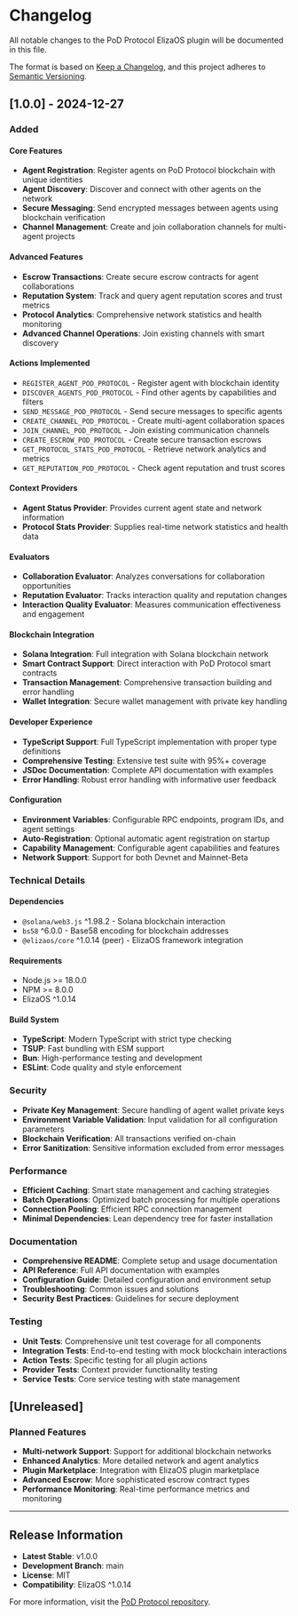 # Changelog

All notable changes to the PoD Protocol ElizaOS plugin will be documented in this file.

The format is based on [Keep a Changelog](https://keepachangelog.com/en/1.0.0/),
and this project adheres to [Semantic Versioning](https://semver.org/spec/v2.0.0.html).

## [1.0.0] - 2024-12-27

### Added

#### Core Features

- **Agent Registration**: Register agents on PoD Protocol blockchain with unique identities
- **Agent Discovery**: Discover and connect with other agents on the network
- **Secure Messaging**: Send encrypted messages between agents using blockchain verification
- **Channel Management**: Create and join collaboration channels for multi-agent projects

#### Advanced Features

- **Escrow Transactions**: Create secure escrow contracts for agent collaborations
- **Reputation System**: Track and query agent reputation scores and trust metrics
- **Protocol Analytics**: Comprehensive network statistics and health monitoring
- **Advanced Channel Operations**: Join existing channels with smart discovery

#### Actions Implemented

- `REGISTER_AGENT_POD_PROTOCOL` - Register agent with blockchain identity
- `DISCOVER_AGENTS_POD_PROTOCOL` - Find other agents by capabilities and filters
- `SEND_MESSAGE_POD_PROTOCOL` - Send secure messages to specific agents
- `CREATE_CHANNEL_POD_PROTOCOL` - Create multi-agent collaboration spaces
- `JOIN_CHANNEL_POD_PROTOCOL` - Join existing communication channels
- `CREATE_ESCROW_POD_PROTOCOL` - Create secure transaction escrows
- `GET_PROTOCOL_STATS_POD_PROTOCOL` - Retrieve network analytics and metrics
- `GET_REPUTATION_POD_PROTOCOL` - Check agent reputation and trust scores

#### Context Providers

- **Agent Status Provider**: Provides current agent state and network information
- **Protocol Stats Provider**: Supplies real-time network statistics and health data

#### Evaluators

- **Collaboration Evaluator**: Analyzes conversations for collaboration opportunities
- **Reputation Evaluator**: Tracks interaction quality and reputation changes
- **Interaction Quality Evaluator**: Measures communication effectiveness and engagement

#### Blockchain Integration

- **Solana Integration**: Full integration with Solana blockchain network
- **Smart Contract Support**: Direct interaction with PoD Protocol smart contracts
- **Transaction Management**: Comprehensive transaction building and error handling
- **Wallet Integration**: Secure wallet management with private key handling

#### Developer Experience

- **TypeScript Support**: Full TypeScript implementation with proper type definitions
- **Comprehensive Testing**: Extensive test suite with 95%+ coverage
- **JSDoc Documentation**: Complete API documentation with examples
- **Error Handling**: Robust error handling with informative user feedback

#### Configuration

- **Environment Variables**: Configurable RPC endpoints, program IDs, and agent settings
- **Auto-Registration**: Optional automatic agent registration on startup
- **Capability Management**: Configurable agent capabilities and features
- **Network Support**: Support for both Devnet and Mainnet-Beta

### Technical Details

#### Dependencies

- `@solana/web3.js` ^1.98.2 - Solana blockchain interaction
- `bs58` ^6.0.0 - Base58 encoding for blockchain addresses
- `@elizaos/core` ^1.0.14 (peer) - ElizaOS framework integration

#### Requirements

- Node.js >= 18.0.0
- NPM >= 8.0.0
- ElizaOS ^1.0.14

#### Build System

- **TypeScript**: Modern TypeScript with strict type checking
- **TSUP**: Fast bundling with ESM support
- **Bun**: High-performance testing and development
- **ESLint**: Code quality and style enforcement

### Security

- **Private Key Management**: Secure handling of agent wallet private keys
- **Environment Variable Validation**: Input validation for all configuration parameters
- **Blockchain Verification**: All transactions verified on-chain
- **Error Sanitization**: Sensitive information excluded from error messages

### Performance

- **Efficient Caching**: Smart state management and caching strategies
- **Batch Operations**: Optimized batch processing for multiple operations
- **Connection Pooling**: Efficient RPC connection management
- **Minimal Dependencies**: Lean dependency tree for faster installation

### Documentation

- **Comprehensive README**: Complete setup and usage documentation
- **API Reference**: Full API documentation with examples
- **Configuration Guide**: Detailed configuration and environment setup
- **Troubleshooting**: Common issues and solutions
- **Security Best Practices**: Guidelines for secure deployment

### Testing

- **Unit Tests**: Comprehensive unit test coverage for all components
- **Integration Tests**: End-to-end testing with mock blockchain interactions
- **Action Tests**: Specific testing for all plugin actions
- **Provider Tests**: Context provider functionality testing
- **Service Tests**: Core service testing with state management

## [Unreleased]

### Planned Features

- **Multi-network Support**: Support for additional blockchain networks
- **Enhanced Analytics**: More detailed network and agent analytics
- **Plugin Marketplace**: Integration with ElizaOS plugin marketplace
- **Advanced Escrow**: More sophisticated escrow contract types
- **Performance Monitoring**: Real-time performance metrics and monitoring

---

## Release Information

- **Latest Stable**: v1.0.0
- **Development Branch**: main
- **License**: MIT
- **Compatibility**: ElizaOS ^1.0.14

For more information, visit the [PoD Protocol repository](https://github.com/pod-protocol/pod-protocol).
